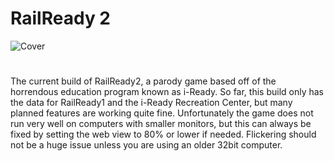 # RailReady 2
![Cover](https://codesalvageon.github.io/magichat/images/output-onlineimagetools%20(11).png)
#
The current build of RailReady2, a parody game based off of the horrendous education program known as i-Ready. So far, this build only has the data for RailReady1 and the i-Ready Recreation Center, but many planned features are working quite fine. Unfortunately the game does not run very well on computers with smaller monitors, but this can always be fixed by setting the web view to 80% or lower if needed. Flickering should not be a huge issue unless you are using an older 32bit computer.
